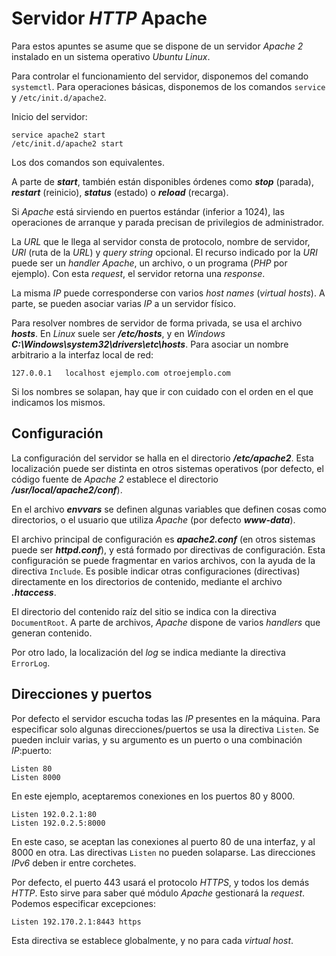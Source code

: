 # Servidor *HTTP* Apache

Para estos apuntes se asume que se dispone de un servidor *Apache 2* instalado en un sistema operativo *Ubuntu Linux*.

Para controlar el funcionamiento del servidor, disponemos del comando `systemctl`. Para operaciones básicas, disponemos de los comandos `service` y `/etc/init.d/apache2`.

Inicio del servidor:

```
service apache2 start
/etc/init.d/apache2 start
```

Los dos comandos son equivalentes.

A parte de ***start***, también están disponibles órdenes como ***stop*** (parada), ***restart*** (reinicio), ***status*** (estado) o ***reload*** (recarga).

Si *Apache* está sirviendo en puertos estándar (inferior a 1024), las operaciones de arranque y parada precisan de privilegios de administrador.

La *URL* que le llega al servidor consta de protocolo, nombre de servidor, *URI* (ruta de la *URL*) y *query string* opcional. El recurso indicado por la *URI* puede ser un *handler Apache*, un archivo, o un programa (*PHP* por ejemplo). Con esta *request*, el servidor retorna una *response*.

La misma *IP* puede corresponderse con varios *host names* (*virtual hosts*). A parte, se pueden asociar varias *IP* a un servidor físico.

Para resolver nombres de servidor de forma privada, se usa el archivo ***hosts***. En *Linux* suele ser ***/etc/hosts***, y en *Windows* ***C:\\Windows\\system32\\drivers\\etc\\hosts***. Para asociar un nombre arbitrario a la interfaz local de red:

```
127.0.0.1   localhost ejemplo.com otroejemplo.com
```

Si los nombres se solapan, hay que ir con cuidado con el orden en el que indicamos los mismos.

## Configuración

La configuración del servidor se halla en el directorio ***/etc/apache2***. Esta localización puede ser distinta en otros sistemas operativos (por defecto, el código fuente de *Apache 2* establece el directorio ***/usr/local/apache2/conf***).

En el archivo ***envvars*** se definen algunas variables que definen cosas como directorios, o el usuario que utiliza *Apache* (por defecto ***www-data***).

El archivo principal de configuración es ***apache2.conf*** (en otros sistemas puede ser ***httpd.conf***), y está formado por directivas de configuración. Esta configuración se puede fragmentar en varios archivos, con la ayuda de la directiva `Include`. Es posible indicar otras configuraciones (directivas) directamente en los directorios de contenido, mediante el archivo ***.htaccess***.

El directorio del contenido raíz del sitio se indica con la directiva `DocumentRoot`. A parte de archivos, *Apache* dispone de varios *handlers* que generan contenido.

Por otro lado, la localización del *log* se indica mediante la directiva `ErrorLog`.

## Direcciones y puertos

Por defecto el servidor escucha todas las *IP* presentes en la máquina. Para especificar solo algunas direcciones/puertos se usa la directiva `Listen`. Se pueden incluir varias, y su argumento es un puerto o una combinación *IP*:puerto:

```
Listen 80
Listen 8000
```

En este ejemplo, aceptaremos conexiones en los puertos 80 y 8000.

```
Listen 192.0.2.1:80
Listen 192.0.2.5:8000
```

En este caso, se aceptan las conexiones al puerto 80 de una interfaz, y al 8000 en otra. Las directivas `Listen` no pueden solaparse. Las direcciones *IPv6* deben ir entre corchetes.

Por defecto, el puerto 443 usará el protocolo *HTTPS*, y todos los demás *HTTP*. Esto sirve para saber qué módulo *Apache* gestionará la *request*. Podemos especificar excepciones:

```
Listen 192.170.2.1:8443 https
```

Esta directiva se establece globalmente, y no para cada *virtual host*.
